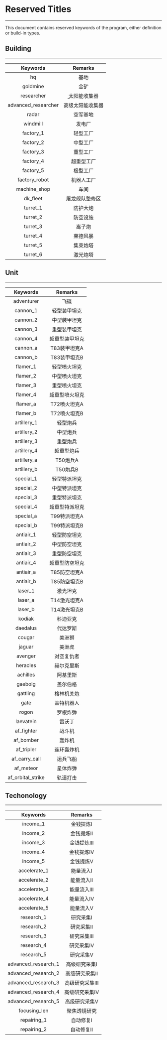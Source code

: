 # Reserved Titles
---
This document contains reserved keywords of the program, either definition or build-in types.

## Building
---
|Keywords|Remarks|
|:-:|:-:|
|hq|基地|
|goldmine|金矿|
|researcher|̫太阳能收集器|
|advanced_researcher|高级太阳能收集器|
|radar|空军基地|
|windmill|发电厂|
|factory_1|轻型工厂|
|factory_2|中型工厂|
|factory_3|重型工厂|
|factory_4|超重型工厂|
|factory_5|极型工厂|
|factory_robot|机器人工厂|
|machine_shop|车间|
|dk_fleet|屠龙舰队整修区|
|turret_1|防护大炮|
|turret_2|防空设施|
|turret_3|离子炮|
|turret_4|莱德风暴|
|turret_5|集束炮塔|
|turret_6|激光炮塔|

## Unit
---
|Keywords|Remarks|
|:-:|:-:|
|adventurer|飞碟|
|cannon_1|轻型装甲坦克|
|cannon_2|中型装甲坦克|
|cannon_3|重型装甲坦克|
|cannon_4|超重型装甲坦克|
|cannon_a|T83装甲坦克A|
|cannon_b|T83装甲坦克B|
|flamer_1|轻型喷火坦克|
|flamer_2|中型喷火坦克|
|flamer_3|重型喷火坦克|
|flamer_4|超重型喷火坦克|
|flamer_a|T72喷火坦克A|
|flamer_b|T72喷火坦克B|
|artillery_1|轻型炮兵|
|artillery_2|中型炮兵|
|artillery_3|重型炮兵|
|artillery_4|超重型炮兵|
|artillery_a|T50炮兵A|
|artillery_b|T50炮兵B|
|special_1|轻型特派坦克|
|special_2|中型特派坦克|
|special_3|重型特派坦克|
|special_4|超重型特派坦克|
|special_a|T99特派坦克A|
|special_b|T99特派坦克B|
|antiair_1|轻型防空坦克|
|antiair_2|中型防空坦克|
|antiair_3|重型防空坦克|
|antiair_4|超重型防空坦克|
|antiair_a|T85防空坦克A|
|antiair_b|T85防空坦克B|
|laser_1|激光坦克|
|laser_a|T14激光坦克A|
|laser_b|T14激光坦克B|
|kodiak|科迪亚克|
|daedalus|代达罗斯|
|cougar|美洲狮|
|jaguar|美洲虎|
|avenger|对空复仇者|
|heracles|赫尔克里斯|
|achilles|阿基里斯|
|gaebolg|盖尔伯格|
|gattling|格林机关炮|
|gate|盖特机器人|
|rogon|罗根炸弹|
|laevatein|雷沃丁|
|af_fighter|战斗机|
|af_bomber|轰炸机|
|af_tripler|连环轰炸机|
|af_carry_call|运兵飞船|
|af_meteor|星体炸弹|
|af_orbital_strike|轨道打击|

## Techonology
---
|Keywords|Remarks|
|:-:|:-:|
|income_1|金钱提炼I|
|income_2|金钱提炼II|
|income_3|金钱提炼III|
|income_4|金钱提炼IV|
|income_5|金钱提炼V|
|accelerate_1|能量流入I|
|accelerate_2|能量流入II|
|accelerate_3|能量流入III|
|accelerate_4|能量流入IV|
|accelerate_5|能量流入V|
|research_1|研究采集I|
|research_2|研究采集II|
|research_3|研究采集III|
|research_4|研究采集IV|
|research_5|研究采集V|
|advanced_research_1|高级研究采集I|
|advanced_research_2|高级研究采集II|
|advanced_research_3|高级研究采集III|
|advanced_research_4|高级研究采集IV|
|advanced_research_5|高级研究采集V|
|focusing_len|聚焦透镜研究|
|repairing_1|自动修复I|
|repairing_2|自动修复II|
